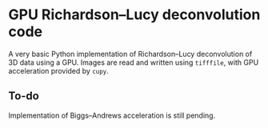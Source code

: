 # GPU Richardson–Lucy deconvolution code
A very basic Python implementation of Richardson–Lucy deconvolution of 3D data using a GPU.
Images are read and written using `tifffile`, with GPU acceleration provided by `cupy`.

## To-do
Implementation of Biggs–Andrews acceleration is still pending.

